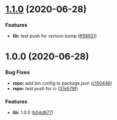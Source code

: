 # [1.1.0](https://github.com/good-idea/no-masters/compare/v1.0.0...v1.1.0) (2020-06-28)


### Features

* **lib:** test push for version bump ([ff58921](https://github.com/good-idea/no-masters/commit/ff589210d356cafc8aaa4310144c58b7d792c71f))

# 1.0.0 (2020-06-28)


### Bug Fixes

* **repo:** add bin config to package.json ([c150446](https://github.com/good-idea/no-masters/commit/c150446cda7a5df15c3015128b7e6da26726c372))
* **repo:** test push for ci ([37e579f](https://github.com/good-idea/no-masters/commit/37e579fb1cd108bc8f300be1fabeb964e6738093))


### Features

* **lib:** 1.0.0 ([b54d877](https://github.com/good-idea/no-masters/commit/b54d8774e40fb8e2a1a642968d79a9c8ab054a41))
